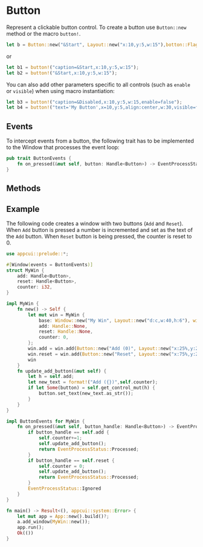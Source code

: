 # Button

Represent a clickable button control. To create a button use `Button::new` method or the macro `button!`. 
```rs
let b = Button::new("&Start", Layout::new("x:10,y:5,w:15"),botton::Flags::None);
```
or 
```rs
let b1 = button!("caption=&Start,x:10,y:5,w:15");
let b2 = button!("&Start,x:10,y:5,w:15");
```

You can also add other parameters specific to all controls (such as `enable` or `visible`) when using macro instantiation:
```rs
let b3 = button!("caption=&Disabled,x:10,y:5,w:15,enable=false");
let b4 = button!("text='My Button',x=10,y:5,align:center,w:30,visible=false");
```

## Events
To intercept events from a button, the following trait has to be implemented to the Window that processes the event loop:
```rs
pub trait ButtonEvents {
    fn on_pressed(&mut self, button: Handle<Button>) -> EventProcessStatus {...}
}
```

## Methods

## Example

The following code creates a window with two buttons (`Add` and `Reset`). When `Add` button is pressed a number is incremented and set as the text of the `Add` button. When `Reset` button is being pressed, the counter is reset to 0.

```rs
use appcui::prelude::*;

#[Window(events = ButtonEvents)]
struct MyWin {
    add: Handle<Button>,
    reset: Handle<Button>,
    counter: i32,
}

impl MyWin {
    fn new() -> Self {
        let mut win = MyWin {
            base: Window::new("My Win", Layout::new("d:c,w:40,h:6"), window::Flags::None),
            add: Handle::None,
            reset: Handle::None,
            counter: 0,
        };
        win.add = win.add(Button::new("Add (0)", Layout::new("x:25%,y:2,w:13,a:c"), button::Flags::None));
        win.reset = win.add(Button::new("Reset", Layout::new("x:75%,y:2,w:13,a:c",), button::Flags::None));
        win
    }
    fn update_add_button(&mut self) {
        let h = self.add;
        let new_text = format!("Add ({})",self.counter);
        if let Some(button) = self.get_control_mut(h) {
            button.set_text(new_text.as_str());
        }
    }
}

impl ButtonEvents for MyWin {
    fn on_pressed(&mut self, button_handle: Handle<Button>) -> EventProcessStatus {
        if button_handle == self.add {
            self.counter+=1;
            self.update_add_button();
            return EventProcessStatus::Processed;
        }
        if button_handle == self.reset {
            self.counter = 0;
            self.update_add_button();
            return EventProcessStatus::Processed;
        }
        EventProcessStatus::Ignored
    }
}

fn main() -> Result<(), appcui::system::Error> {
    let mut app = App::new().build()?;
    a.add_window(MyWin::new());
    app.run();
    Ok(())
}
```